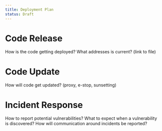 ```yaml
---
title: Deployment Plan
status: Draft
---
```


# Code Release
How is the code getting deployed?
What addresses is current? (link to file)

# Code Update
How will code get updated? (proxy, e-stop, sunsetting)

# Incident Response
How to report potential vulnerabilities?
What to expect when a vulnerability is discovered?
How will communication around incidents be reported?
